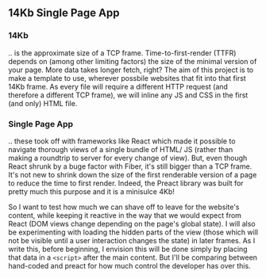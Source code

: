 ## 14Kb Single Page App

### 14Kb
.. is the approximate size of a TCP frame. Time-to-first-render (TTFR) depends on (among other limiting factors) the size of the minimal version of your page. More data takes longer fetch, right?
The aim of this project is to make a template to use, wherever possbile websites that fit into that first 14Kb frame.
As every file will require a different HTTP request (and therefore a different TCP frame), we will inline any JS and CSS in the first (and only) HTML file.

### Single Page App
.. these took off with frameworks like React which made it possible to navigate thorough views of a single bundle of HTML/ JS (rather than making a roundtrip to server for every change of view).
But, even though React shrunk by a buge factor with Fiber, it's still bigger than a TCP frame.
It's not new to shrink down the size of the first renderable version of a page to reduce the time to first render. Indeed, the Preact library was built for pretty much this purpose and it is a minisulce 4Kb!

So I want to test how much we can shave off to leave for the website's content, while keeping it reactive in the way that we would expect from React (DOM views change depending on the page's global state).
I will also be experimenting with loading the hidden parts of the view (those which will not be visible until a user interaction changes the state) in later frames. 
As I write this, before beginning, I envision this will be done simply by placing that data in a `<script>` after the main content. 
But I'll be comparing between hand-coded and preact for how much control the developer has over this.


